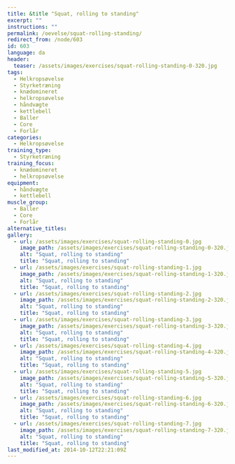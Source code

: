 ```yaml
---
title: &title "Squat, rolling to standing"
excerpt: ""
instructions: ""
permalink: /oevelse/squat-rolling-standing/
redirect_from: /node/603
id: 603
language: da
header:
  teaser: /assets/images/exercises/squat-rolling-standing-0-320.jpg
tags:
  - Helkropsøvelse
  - Styrketræning
  - knædomineret
  - helkropsøvelse
  - håndvægte
  - kettlebell
  - Baller
  - Core
  - Forlår
categories:
  - Helkropsøvelse
training_type: 
  - Styrketræning
training_focus: 
  - knædomineret
  - helkropsøvelse
equipment:
  - håndvægte
  - kettlebell
muscle_group:
  - Baller
  - Core
  - Forlår
alternative_titles:
gallery:
  - url: /assets/images/exercises/squat-rolling-standing-0.jpg
    image_path: /assets/images/exercises/squat-rolling-standing-0-320.jpg
    alt: "Squat, rolling to standing"
    title: "Squat, rolling to standing"
  - url: /assets/images/exercises/squat-rolling-standing-1.jpg
    image_path: /assets/images/exercises/squat-rolling-standing-1-320.jpg
    alt: "Squat, rolling to standing"
    title: "Squat, rolling to standing"
  - url: /assets/images/exercises/squat-rolling-standing-2.jpg
    image_path: /assets/images/exercises/squat-rolling-standing-2-320.jpg
    alt: "Squat, rolling to standing"
    title: "Squat, rolling to standing"
  - url: /assets/images/exercises/squat-rolling-standing-3.jpg
    image_path: /assets/images/exercises/squat-rolling-standing-3-320.jpg
    alt: "Squat, rolling to standing"
    title: "Squat, rolling to standing"
  - url: /assets/images/exercises/squat-rolling-standing-4.jpg
    image_path: /assets/images/exercises/squat-rolling-standing-4-320.jpg
    alt: "Squat, rolling to standing"
    title: "Squat, rolling to standing"
  - url: /assets/images/exercises/squat-rolling-standing-5.jpg
    image_path: /assets/images/exercises/squat-rolling-standing-5-320.jpg
    alt: "Squat, rolling to standing"
    title: "Squat, rolling to standing"
  - url: /assets/images/exercises/squat-rolling-standing-6.jpg
    image_path: /assets/images/exercises/squat-rolling-standing-6-320.jpg
    alt: "Squat, rolling to standing"
    title: "Squat, rolling to standing"
  - url: /assets/images/exercises/squat-rolling-standing-7.jpg
    image_path: /assets/images/exercises/squat-rolling-standing-7-320.jpg
    alt: "Squat, rolling to standing"
    title: "Squat, rolling to standing"
last_modified_at: 2014-10-12T22:21:09Z
---
```

